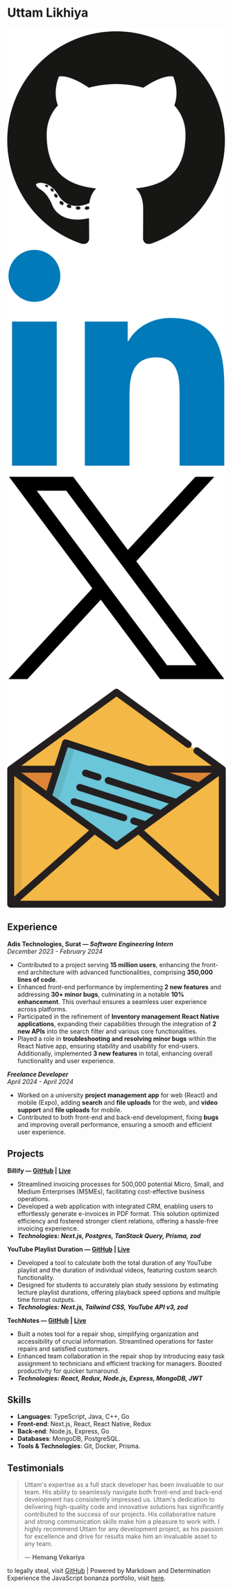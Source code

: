 # Uttam Likhiya

[![GitHub Logo](./assets/icons/github.svg)](https://github.com/uttam-li)
[![LinkedIn Logo](./assets/icons/linkedin.svg)](https://linkedin.com/in/uttamlikhiya)
[![Twitter Logo](./assets/icons/twitter-x.svg)](https://x.com/L1KH1YAUTTAM)
[![Email](./assets/icons/email.svg)](mailto:supercelluttam@gmail.com)

## Experience

**Adis Technologies, Surat — ***Software Engineering Intern*****  
*December 2023 - February 2024*

- Contributed to a project serving **15 million users**, enhancing the front-end architecture with advanced functionalities, comprising **350,000 lines of code**.
- Enhanced front-end performance by implementing **2 new features** and addressing **30+ minor bugs**, culminating in a notable **10% enhancement**. This overhaul ensures a seamless user experience across platforms.
- Participated in the refinement of **Inventory management React Native applications**, expanding their capabilities through the integration of **2 new APIs** into the search filter and various core functionalities.
- Played a role in **troubleshooting and resolving minor bugs** within the React Native app, ensuring stability and usability for end-users. Additionally, implemented **3 new features** in total, enhancing overall functionality and user experience.

***Freelance Developer***  
*April 2024 - April 2024*

- Worked on a university **project management app** for web (React) and mobile (Expo), adding **search** and **file uploads** for the web, and **video support** and **file uploads** for mobile.
- Contributed to both front-end and back-end development, fixing **bugs** and improving overall performance, ensuring a smooth and efficient user experience.

## Projects

**Billify — [GitHub](https://github.com/uttam-li/billify) | [Live](https://billify-psi.vercel.app/)**

- Streamlined invoicing processes for 500,000 potential Micro, Small, and Medium Enterprises (MSMEs), facilitating cost-effective business operations.
- Developed a web application with integrated CRM, enabling users to effortlessly generate e-invoices in PDF format. This solution optimized efficiency and fostered stronger client relations, offering a hassle-free invoicing experience.
- ***Technologies: Next.js, Postgres, TanStack Query, Prisma, zod***

**YouTube Playlist Duration — [GitHub](https://github.com/uttam-li/yt-playlist-length) | [Live](https://yt-playlist-duration.vercel.app/)**

- Developed a tool to calculate both the total duration of any YouTube playlist and the duration of individual videos, featuring custom search functionality.
- Designed for students to accurately plan study sessions by estimating lecture playlist durations, offering playback speed options and multiple time format outputs.
- ***Technologies: Next.js, Tailwind CSS, YouTube API v3, zod***

**TechNotes — [GitHub](https://github.com/uttam-li/techNotes) | [Live](https://uttam-technotes.onrender.com/)**  

- Built a notes tool for a repair shop, simplifying organization and accessibility of crucial information. Streamlined operations for faster repairs and satisfied customers.
- Enhanced team collaboration in the repair shop by introducing easy task assignment to technicians and efficient tracking for managers. Boosted productivity for quicker turnaround.
- ***Technologies: React, Redux, Node.js, Express, MongoDB, JWT***

## Skills

- **Languages**: TypeScript, Java, C++, Go
- **Front-end**: Next.js, React, React Native, Redux
- **Back-end**: Node.js, Express, Go
- **Databases**: MongoDB, PostgreSQL.
- **Tools & Technologies**: Git, Docker, Prisma.

## Testimonials

> Uttam's expertise as a full stack developer has been invaluable to our team. His ability to seamlessly navigate both front-end and back-end development has consistently impressed us. Uttam's dedication to delivering high-quality code and innovative solutions has significantly contributed to the success of our projects. His collaborative nature and strong communication skills make him a pleasure to work with. I highly recommend Uttam for any development project, as his passion for excellence and drive for results make him an invaluable asset to any team.
>
> — **Hemang Vekariya**

to legally steal, visit [GitHub](https://github.com/uttam-li/uttam-li.github.io) | Powered by Markdown and Determination  
Experience the JavaScript bonanza portfolio, visit [here](https://puli.vercel.app).
